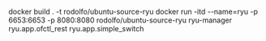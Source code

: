 docker build . -t rodolfo/ubuntu-source-ryu
docker run -itd --name=ryu -p 6653:6653 -p 8080:8080 rodolfo/ubuntu-source-ryu ryu-manager ryu.app.ofctl_rest ryu.app.simple_switch
